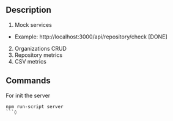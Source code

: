 ## Description
1. Mock services
- Example: http://localhost:3000/api/repository/check [DONE]
2. Organizations CRUD
3. Repository metrics
4. CSV metrics

## Commands
For init the server
```
npm run-script server
```◊